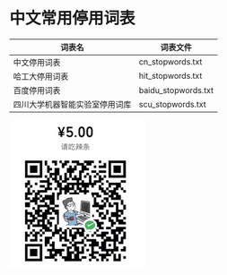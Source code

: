 # 中文常用停用词表

| 词表名                         | 词表文件             |
| ------------------------------ | -------------------- |
| 中文停用词表                   | cn\_stopwords.txt    |
| 哈工大停用词表                 | hit\_stopwords.txt   |
| 百度停用词表                   | baidu\_stopwords.txt |
| 四川大学机器智能实验室停用词库 | scu\_stopwords.txt   |

![img](https://raw.githubusercontent.com/goto456/markdown-pictures/master/wengeblog/wechatpay3.jpg)
